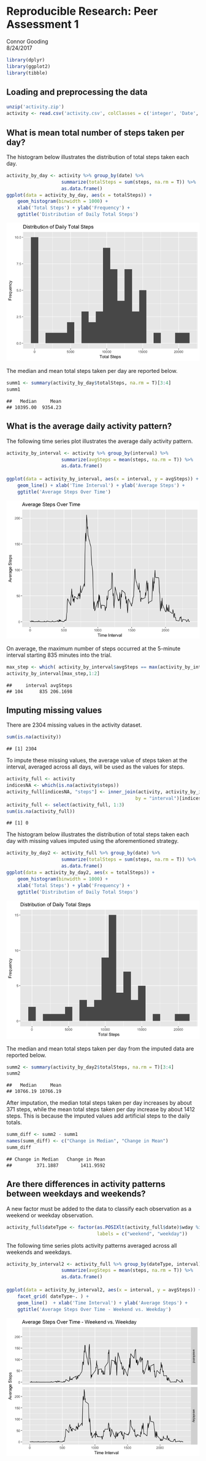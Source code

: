 # Reproducible Research: Peer Assessment 1
Connor Gooding  
8/24/2017  



```r
library(dplyr)
library(ggplot2)
library(tibble)
```

## Loading and preprocessing the data

```r
unzip('activity.zip')
activity <- read.csv('activity.csv', colClasses = c('integer', 'Date', 'integer'))
```

## What is mean total number of steps taken per day?

The histogram below illustrates the distribution of total steps taken each day.

```r
activity_by_day <- activity %>% group_by(date) %>% 
                    summarize(totalSteps = sum(steps, na.rm = T)) %>%
                    as.data.frame()
ggplot(data = activity_by_day, aes(x = totalSteps)) + 
    geom_histogram(binwidth = 1000) +
    xlab('Total Steps') + ylab('Frequency') +
    ggtitle('Distribution of Daily Total Steps')
```

![](PA1_files/figure-html/group_steps_by_day-1.png)<!-- -->

The median and mean total steps taken per day are reported below.

```r
summ1 <- summary(activity_by_day$totalSteps, na.rm = T)[3:4]
summ1
```

```
##   Median     Mean 
## 10395.00  9354.23
```

## What is the average daily activity pattern?

The following time series plot illustrates the average daily activity pattern.

```r
activity_by_interval <- activity %>% group_by(interval) %>% 
                    summarize(avgSteps = mean(steps, na.rm = T)) %>%
                    as.data.frame()

ggplot(data = activity_by_interval, aes(x = interval, y = avgSteps)) + 
    geom_line() + xlab('Time Interval') + ylab('Average Steps') + 
    ggtitle('Average Steps Over Time')
```

![](PA1_files/figure-html/daily_activity-1.png)<!-- -->

On average, the maximum number of steps occurred at the 5-minute interval starting 835 minutes into the trial.


```r
max_step <- which( activity_by_interval$avgSteps == max(activity_by_interval$avgSteps) )
activity_by_interval[max_step,1:2]
```

```
##     interval avgSteps
## 104      835 206.1698
```

## Imputing missing values

There are 2304 missing values in the activity dataset. 


```r
sum(is.na(activity))
```

```
## [1] 2304
```

To impute these missing values, the average value of steps taken at the interval, averaged across all days, will be used as the values for steps.


```r
activity_full <- activity
indicesNA <- which(is.na(activity$steps))
activity_full[indicesNA, "steps"] <- inner_join(activity, activity_by_interval, 
                                               by = "interval")[indicesNA, "avgSteps"]
activity_full <- select(activity_full, 1:3)
sum(is.na(activity_full))
```

```
## [1] 0
```

The histogram below illustrates the distribution of total steps taken each day with missing values imputed using the aforementioned strategy. 


```r
activity_by_day2 <- activity_full %>% group_by(date) %>% 
                    summarize(totalSteps = sum(steps, na.rm = T)) %>%
                    as.data.frame()
ggplot(data = activity_by_day2, aes(x = totalSteps)) + 
    geom_histogram(binwidth = 1000) +
    xlab('Total Steps') + ylab('Frequency') +
    ggtitle('Distribution of Daily Total Steps')
```

![](PA1_files/figure-html/group_steps_by_day2-1.png)<!-- -->

The median and mean total steps taken per day from the imputed data are reported below. 


```r
summ2 <- summary(activity_by_day2$totalSteps, na.rm = T)[3:4]
summ2
```

```
##   Median     Mean 
## 10766.19 10766.19
```

After imputation, the median total steps taken per day increases by about 371 steps, while the mean total steps taken per day increase by about 1412 steps. This is because the imputed values add artificial steps to the daily totals.


```r
summ_diff <- summ2 - summ1
names(summ_diff) <- c("Change in Median", "Change in Mean")
summ_diff
```

```
## Change in Median   Change in Mean 
##         371.1887        1411.9592
```

## Are there differences in activity patterns between weekdays and weekends?

A new factor must be added to the data to classify each observation as a weekend or weekday observation.


```r
activity_full$dateType <- factor(as.POSIXlt(activity_full$date)$wday %in% 1:5, 
                                 labels = c("weekend", "weekday"))
```

The following time series plots activity patterns averaged across all weekends and weekdays.


```r
activity_by_interval2 <- activity_full %>% group_by(dateType, interval) %>% 
                    summarize(avgSteps = mean(steps, na.rm = T)) %>%
                    as.data.frame()

ggplot(data = activity_by_interval2, aes(x = interval, y = avgSteps)) + 
    facet_grid( dateType~. ) +
    geom_line()  + xlab('Time Interval') + ylab('Average Steps') + 
    ggtitle('Average Steps Over Time - Weekend vs. Weekday')
```

![](PA1_files/figure-html/datetype_activity-1.png)<!-- -->

